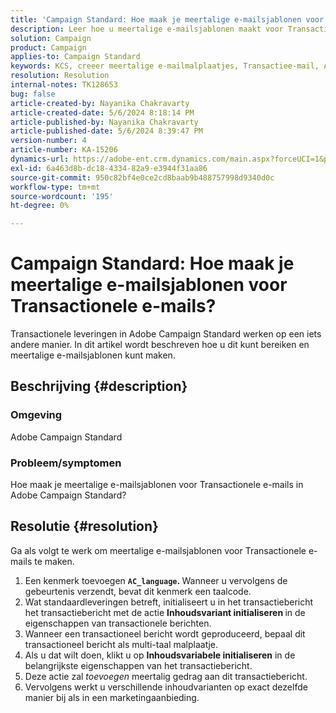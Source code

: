 ```yaml
---
title: 'Campaign Standard: Hoe maak je meertalige e-mailsjablonen voor Transactionele e-mails?'
description: Leer hoe u meertalige e-mailsjablonen maakt voor Transactionele e-mails in Adobe Campaign Standard.
solution: Campaign
product: Campaign
applies-to: Campaign Standard
keywords: KCS, creeer meertalige e-mailmalplaatjes, Transactiee-mail, ACS, campagnestandaard
resolution: Resolution
internal-notes: TK128653
bug: false
article-created-by: Nayanika Chakravarty
article-created-date: 5/6/2024 8:18:14 PM
article-published-by: Nayanika Chakravarty
article-published-date: 5/6/2024 8:39:47 PM
version-number: 4
article-number: KA-15206
dynamics-url: https://adobe-ent.crm.dynamics.com/main.aspx?forceUCI=1&pagetype=entityrecord&etn=knowledgearticle&id=0eca0ebf-e50b-ef11-9f8a-6045bd0065b6
exl-id: 6a463d8b-dc18-4334-82a9-e3944f31aa86
source-git-commit: 950c82bf4e0ce2cd8baab9b488757998d9340d0c
workflow-type: tm+mt
source-wordcount: '195'
ht-degree: 0%

---
```


# Campaign Standard: Hoe maak je meertalige e-mailsjablonen voor Transactionele e-mails?


Transactionele leveringen in Adobe Campaign Standard werken op een iets andere manier. In dit artikel wordt beschreven hoe u dit kunt bereiken en meertalige e-mailsjablonen kunt maken.

## Beschrijving {#description}


### <b>Omgeving</b>

Adobe Campaign Standard

### <b>Probleem/symptomen</b>

Hoe maak je meertalige e-mailsjablonen voor Transactionele e-mails in Adobe Campaign Standard?


## Resolutie {#resolution}




Ga als volgt te werk om meertalige e-mailsjablonen voor Transactionele e-mails te maken.



1. Een kenmerk toevoegen <b>`AC_language`. </b>Wanneer u vervolgens de gebeurtenis verzendt, bevat dit kenmerk een taalcode.
2. Wat standaardleveringen betreft, initialiseert u in het transactiebericht het transactiebericht met de actie <b>Inhoudsvariant initialiseren </b>in de eigenschappen van transactionele berichten.
3. Wanneer een transactioneel bericht wordt geproduceerd, bepaal dit transactioneel bericht als multi-taal malplaatje.
4. Als u dat wilt doen, klikt u op <b>Inhoudsvariabele initialiseren</b> in de belangrijkste eigenschappen van het transactiebericht.
5. Deze actie zal *toevoegen* meertalig gedrag aan dit transactiebericht.
6. Vervolgens werkt u verschillende inhoudvarianten op exact dezelfde manier bij als in een marketingaanbieding.
